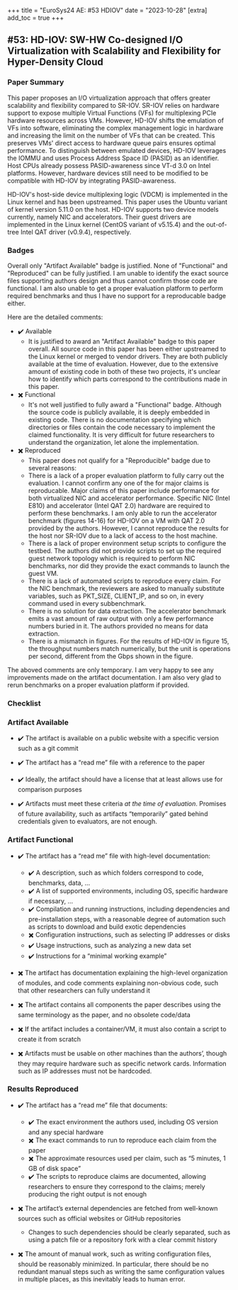 +++
title = "EuroSys24 AE: #53 HDIOV"
date = "2023-10-28"
[extra]
add_toc = true
+++

## #53: HD-IOV: SW-HW Co-designed I/O Virtualization with Scalability and Flexibility for Hyper-Density Cloud

### Paper Summary
This paper proposes an I/O virtualization approach that offers greater scalability and flexibility compared to SR-IOV.
SR-IOV relies on hardware support to expose multiple Virtual Functions (VFs) for
multiplexing PCIe hardware resources across VMs.
However, HD-IOV shifts the emulation of VFs into software,
eliminating the complex management logic in hardware and
increasing the limit on the number of VFs that can be created.
This preserves VMs' direct access to hardware queue pairs ensures optimal performance.
To distinguish between emulated devices,
HD-IOV leverages the IOMMU and uses Process Address Space ID (PASID) as an identifier.
Host CPUs already possess PASID-awareness since VT-d 3.0 on Intel platforms.
However, hardware devices still need to be modified to be compatible with HD-IOV by integrating PASID-awareness.

HD-IOV's host-side device multiplexing logic (VDCM)
is implemented in the Linux kernel and has been upstreamed.
This paper uses the Ubuntu variant of kernel version 5.11.0 on the host.
HD-IOV supports two device models currently, namely NIC and accelerators.
Their guest drivers are implemented in the Linux kernel (CentOS variant of v5.15.4)
and the out-of-tree Intel QAT driver (v0.9.4), respectively.

### Badges
Overall only "Artifact Available" badge is justified.
None of "Functional" and "Reproduced" can be fully justified.
I am unable to identify the exact source files supporting authors design and thus cannot confirm those code are functional.
I am also unable to get a proper evaluation platform to perform required benchmarks and thus I have no support for a reproducable badge either.

Here are the detailed comments:
- ✔️ Available
    - It is justified to award an "Artifact Available" badge to this paper overall.
    All source code in this paper has been either upstreamed to the Linux kernel or merged to vendor drivers.
    They are both publicly available at the time of evaluation.
    However, due to the extensive amount of existing code in both of these two projects,
    it's unclear how to identify which parts correspond to the contributions made in this paper.
- ✖️ Functional
    - It's not well justified to fully award a "Functional" badge.
    Although the source code is publicly available, it is deeply embedded in existing code.
    There is no documentation specifying which directories or files contain the code
    necessary to implement the claimed functionality.
    It is very difficult for future researchers to understand the organization,
    let alone the implementation.
- ✖️ Reproduced
    - This paper does not qualify for a "Reproducible" badge due to several reasons:
    - There is a lack of a proper evaluation platform to fully carry out the evaluation.
    I cannot confirm any one of the for major claims is reproducable.
    Major claims of this paper include performance for both virtualized NIC and accelerator performance.
    Specific NIC (Intel E810) and accelerator (Intel QAT 2.0) hardware are required to perform these benchmarks.
    I am only able to run the accelerator benchmark (figures 14-16) for HD-IOV on a VM with QAT 2.0 provided by the authors.
    However, I cannot reproduce the results for the host nor SR-IOV due to a lack of access to the host machine.
    - There is a lack of proper environment setup scripts to configure the testbed.
    The authors did not provide scripts to set up the required guest network topology
    which is required to perform NIC benchmarks,
    nor did they provide the exact commands to launch the guest VM.
    - There is a lack of automated scripts to reproduce every claim.
    For the NIC benchmark, the reviewers are asked to manually substitute variables,
    such as PKT_SIZE, CLIENT_IP, and so on, in every command used in every subbenchmark.
    - There is no solution for data extraction.
    The accelerator benchmark emits a vast amount of raw output with only a few performance numbers buried in it.
    The authors provided no means for data extraction.
    - There is a mismatch in figures.
    For the results of HD-IOV in figure 15, the throughput numbers match numerically,
    but the unit is operations per second,
    different from the Gbps shown in the figure.

The aboved comments are only temporary.
I am very happy to see any improvements made on the artifact documentation.
I am also very glad to rerun benchmarks on a proper evaluation platform if provided.

### Checklist
### Artifact Available

- ✔️ The artifact is available on a public website with a specific version such as a git commit
- ✔️ The artifact has a “read me” file with a reference to the paper
- ✔️ Ideally, the artifact should have a license that at least allows use for comparison purposes

- ✔️ Artifacts must meet these criteria *at the time of evaluation*. Promises of future availability, such as artifacts “temporarily” gated behind credentials given to evaluators, are not enough.

### Artifact Functional

- ✔️ The artifact has a “read me” file with high-level documentation:
  - ✔️ A description, such as which folders correspond to code, benchmarks, data, …
  - ✔️ A list of supported environments, including OS, specific hardware if necessary, …
  - ✔️ Compilation and running instructions, including dependencies and pre-installation steps, with a reasonable degree of automation such as scripts to download and build exotic dependencies
  - ✖️ Configuration instructions, such as selecting IP addresses or disks
  - ✔️ Usage instructions, such as analyzing a new data set
  - ✔️ Instructions for a “minimal working example”
- ✖️ The artifact has documentation explaining the high-level organization of modules, and code comments explaining non-obvious code, such that other researchers can fully understand it
- ✖️ The artifact contains all components the paper describes using the same terminology as the paper, and no obsolete code/data
- ✖️ If the artifact includes a container/VM, it must also contain a script to create it from scratch

- ✖️ Artifacts must be usable on other machines than the authors’, though they may require hardware such as specific network cards. Information such as IP addresses must not be hardcoded.

### Results Reproduced

- ✔️ The artifact has a “read me” file that documents:
  - ✔️ The exact environment the authors used, including OS version and any special hardware
  - ✖️ The exact commands to run to reproduce each claim from the paper
  - ✖️ The approximate resources used per claim, such as “5 minutes, 1 GB of disk space”
  - ✔️ The scripts to reproduce claims are documented, allowing researchers to ensure they correspond to the claims; merely producing the right output is not enough
- ✖️ The artifact’s external dependencies are fetched from well-known sources such as official websites or GitHub repositories
  - Changes to such dependencies should be clearly separated, such as using a patch file or a repository fork with a clear commit history

- ✖️ The amount of manual work, such as writing configuration files, should be reasonably minimized. In particular, there should be no redundant manual steps such as writing the same configuration values in multiple places, as this inevitably leads to human error.


